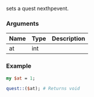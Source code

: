 sets a quest nexthpevent.
### Arguments
**Name**|**Type**|**Description**
:---|:---|:---
at|int|

### Example

```perl
my $at = 1;

quest::($at); # Returns void
```